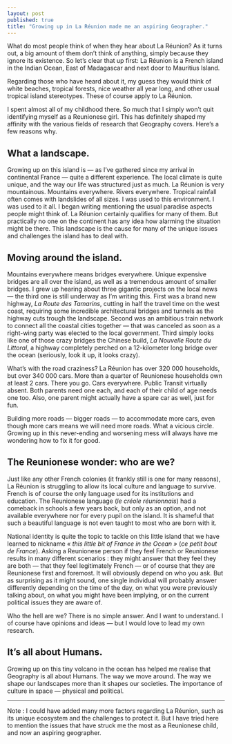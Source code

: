 ```yaml
---
layout: post
published: true
title: "Growing up in La Réunion made me an aspiring Geographer."
---
```

What do most people think of when they hear about La Réunion? As it turns out, a big amount of them don’t think of anything, simply because they ignore its existence. So let’s clear that up first: La Réunion is a French island in the Indian Ocean, East of Madagascar and next door to Mauritius Island.

Regarding those who have heard about it, my guess they would think of white beaches, tropical forests, nice weather all year long, and other usual tropical island stereotypes. These of course apply to La Réunion.

I spent almost all of my childhood there. So much that I simply won’t quit identifying myself as a Reunionese girl.
This has definitely shaped my affinity with the various fields of research that Geography covers. Here’s a few reasons why.

## What a landscape.
Growing up on this island is — as I’ve gathered since my arrival in continental France — quite a different experience. The local climate is quite unique, and the way our life was structured just as much.
La Réunion is very mountainous. Mountains everywhere. Rivers everywhere. Tropical rainfall often comes with landslides of all sizes. I was used to this environment. I was used to it all.
I began writing mentioning the usual paradise aspects people might think of. La Réunion certainly qualifies for many of them. But practically no one on the continent has any idea how alarming the situation might be there. This landscape is the cause for many of the unique issues and challenges the island has to deal with.

## Moving around the island.
Mountains everywhere means bridges everywhere. Unique expensive bridges are all over the island, as well as a tremendous amount of smaller bridges.
I grew up hearing about three gigantic projects on the local news — the third one is still underway as I’m writing this.
First was a brand new highway, _La Route des Tamarins_, cutting in half the travel time on the west coast, requiring some incredible architectural bridges and tunnels as the highway cuts trough the landscape.
Second was an ambitious train network to connect all the coastal cities together — that was canceled as soon as a right-wing party was elected to the local government.
Third simply looks like one of those crazy bridges the Chinese build, _La Nouvelle Route du Littoral_, a highway completely perched on a 12-kilometer long bridge over the ocean (seriously, look it up, it looks crazy).

What’s with the road craziness? La Réunion has over 320 000 households, but over 340 000 cars. More than a quarter of Reunionese households own at least 2 cars.
There you go. Cars everywhere. Public Transit virtually absent. Both parents need one each, and each of their child of age needs one too. Also, one parent might actually have a spare car as well, just for fun.

Building more roads — bigger roads — to accommodate more cars, even though more cars means we will need more roads. What a vicious circle.
Growing up in this never-ending and worsening mess will always have me wondering how to fix it for good.

## The Reunionese wonder: who are we?
Just like any other French colonies (it frankly still is one for many reasons), La Réunion is struggling to allow its local culture and language to survive. French is of course the only language used for its institutions and education.
The Reunionese language (_le créole réunionnais_) had a comeback in schools a few years back, but only as an option, and not available everywhere nor for every pupil on the island. It is shameful that such a beautiful language is not even taught to most who are born with it.

National identity is quite the topic to tackle on this little island that we have learned to nickname _« this little bit of France in the Ocean »_ (_ce petit bout de France_).
Asking a Reunionese person if they feel French or Reunionese results in many different scenarios : they might answer that they feel they are both — that they feel legitimately French — or of course that they are Reunionese first and foremost.
It will obviously depend on who you ask. But as surprising as it might sound, one single individual will probably answer differently depending on the time of the day, on what you were previously talking about, on what you might have been implying, or on the current political issues they are aware of.

Who the hell are we? There is no simple answer. And I want to understand. I of course have opinions and ideas — but I would love to lead my own research.

## It’s all about Humans.
Growing up on this tiny volcano in the ocean has helped me realise that Geography is all about Humans. The way we move around. The way we shape our landscapes more than it shapes our societies. The importance of culture in space — physical and political.
- - - -

Note : I could have added many more factors regarding La Réunion, such as its unique ecosystem and the challenges to protect it. But I have tried here to mention the issues that have struck me the most as a Reunionese child, and now an aspiring geographer.
